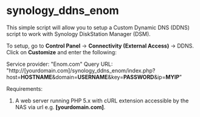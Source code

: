 # synology_ddns_enom

This simple script will allow you to setup a Custom Dynamic DNS (DDNS) script to work with Synology DiskStation Manager (DSM).

To setup, go to **Control Panel** -> **Connectivity (External Access)** -> DDNS.
Click on **Customize** and enter the following:

Service provider: "Enom.com"
Query URL: "http://[yourdomain.com]/synology_ddns_enom/index.php?host=__HOSTNAME__&domain=__USERNAME__&key=__PASSWORD__&ip=__MYIP__"

Requirements:
1) A web server running PHP 5.x with cURL extension accessible by the NAS via url e.g. **[yourdomain.com]**.


